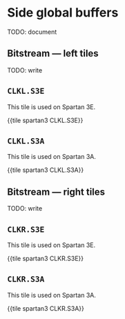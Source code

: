 # Side global buffers

TODO: document


## Bitstream — left tiles

TODO: write


## `CLKL.S3E`

This tile is used on Spartan 3E.

{{tile spartan3 CLKL.S3E}}


## `CLKL.S3A`

This tile is used on Spartan 3A.

{{tile spartan3 CLKL.S3A}}


## Bitstream — right tiles

TODO: write


## `CLKR.S3E`

This tile is used on Spartan 3E.

{{tile spartan3 CLKR.S3E}}


## `CLKR.S3A`

This tile is used on Spartan 3A.

{{tile spartan3 CLKR.S3A}}
